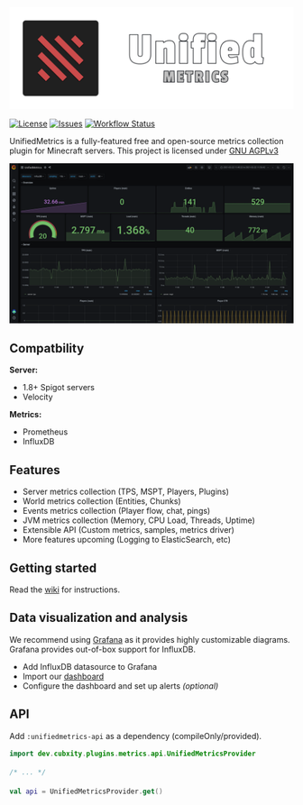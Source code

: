 ![UnifiedMetrics](.github/assets/banner.png)

[![License](https://img.shields.io/github/license/Cubxity/UnifiedMetrics?style=flat-square)](LICENSE)
[![Issues](https://img.shields.io/github/issues/Cubxity/UnifiedMetrics?style=flat-square)](https://github.com/Cubxity/UnifiedMetrics/issues)
[![Workflow Status](https://img.shields.io/github/workflow/status/Cubxity/UnifiedMetrics/gradle-preview-ci/master?style=flat-square)](https://github.com/Cubxity/UnifiedMetrics/actions)

UnifiedMetrics is a fully-featured free and open-source metrics collection plugin for Minecraft servers.
This project is licensed under [GNU AGPLv3](LICENSE)

![Grafana Dashboard](.github/assets/grafana.png)

## Compatbility
**Server:**
- 1.8+ Spigot servers
- Velocity

**Metrics:**
- Prometheus
- InfluxDB

## Features
- Server metrics collection (TPS, MSPT, Players, Plugins)
- World metrics collection (Entities, Chunks)
- Events metrics collection (Player flow, chat, pings)
- JVM metrics collection (Memory, CPU Load, Threads, Uptime)
- Extensible API (Custom metrics, samples, metrics driver) 
- More features upcoming (Logging to ElasticSearch, etc)

## Getting started
Read the [wiki](https://github.com/Cubxity/UnifiedMetrics/wiki) for instructions.

## Data visualization and analysis
We recommend using [Grafana](https://grafana.com/) as it provides highly customizable diagrams.
Grafana provides out-of-box support for InfluxDB.

- Add InfluxDB datasource to Grafana
- Import our [dashboard](https://grafana.com/grafana/dashboards/13860)
- Configure the dashboard and set up alerts *(optional)*

## API
Add `:unifiedmetrics-api` as a dependency (compileOnly/provided).

```kotlin
import dev.cubxity.plugins.metrics.api.UnifiedMetricsProvider

/* ... */

val api = UnifiedMetricsProvider.get()
```

